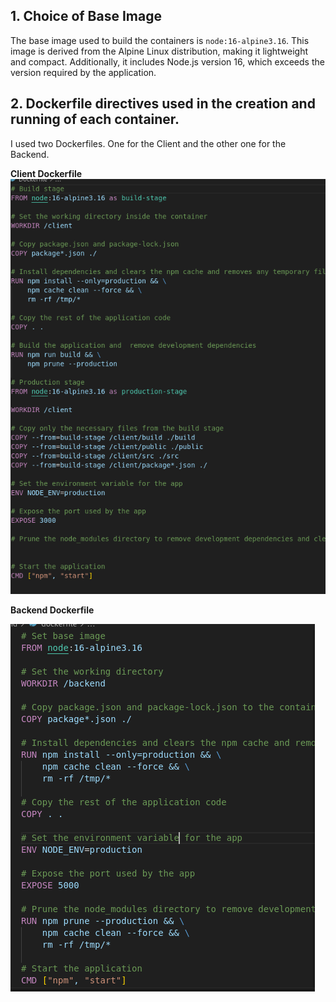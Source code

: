## 1. Choice of Base Image
 The base image used to build the containers is `node:16-alpine3.16`. This image is derived from the Alpine Linux distribution, making it lightweight and compact. Additionally, it includes Node.js version 16, which exceeds the version required by the application.

## 2. Dockerfile directives used in the creation and running of each container.
 I used two Dockerfiles. One for the Client and the other one for the Backend.

 **Client Dockerfile**
 !["Client Dockerfile"](images/client_Dockerfile.png)

 **Backend Dockerfile**

!["Backend Dockerfile"](images/Backend_Dockerfile.png)

